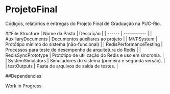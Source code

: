 # ProjetoFinal

Códigos, relatórios e entregas do Projeto Final de Graduação na PUC-Rio.

##File Structure
| Nome da Pasta | Descrição |
| ------ | ----------- |
| AuxiliaryDocuments   | Documentos auxiliares ao projeto |
| MVPSystem   | Protótipo mínimo do sistema (não-funcional) |
| RedisPerformanceTesting   | Processos para teste de desempenho da arquitetura do Redis |
| RedisSyncPrototype   | Protótipo de utilização do Redis e uso em sincronia. |
| SystemSimulators   | Simuladores do sistema (primeira e segunda versão). |
| testOutputs   | Pasta de arquivos de saída de testes. |

##Dependencies

Work in Progress
